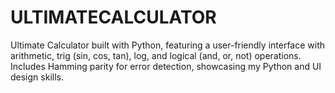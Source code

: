 # ULTIMATECALCULATOR
Ultimate Calculator built with Python, featuring a user-friendly interface with arithmetic, trig (sin, cos, tan), log, and logical (and, or, not) operations. Includes Hamming parity for error detection, showcasing my Python and UI design skills.
